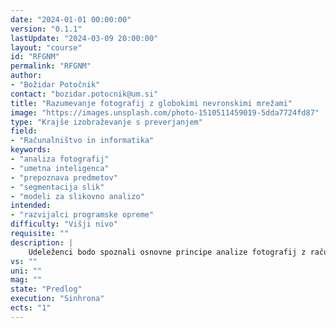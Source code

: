 ```yaml
---
date: "2024-01-01 00:00:00" 
version: "0.1.1"
lastUpdate: "2024-03-09 20:00:00"
layout: "course"
id: "RFGNM"
permalink: "RFGNM"
author:
- "Božidar Potočnik"
contact: "bozidar.potocnik@um.si"
title: "Razumevanje fotografij z globokimi nevronskimi mrežami"
image: "https://images.unsplash.com/photo-1510511459019-5dda7724fd87"
type: "Krajše izobraževanje s preverjanjem"
field:
- "Računalništvo in informatika"
keywords:
- "analiza fotografij"
- "umetna inteligenca"
- "prepoznava predmetov"
- "segmentacija slik"
- "modeli za slikovno analizo"
intended:
- "razvijalci programske opreme"
difficulty: "Višji nivo"
requisite: ""
description: |
    Udeleženci bodo spoznali osnovne principe analize fotografij z računalnikom, principe analize fotografij z umetno inteligenco, pripravo, vrednotenje in uporabo kompleksnejših modelov umetne inteligence. V okviru osnovnih principov bodo spoznali predstavitev barvnih fotografij in slik v računalniških sistemih, osnovne operacije nad fotografijami kot so konvolucija, pragovne operacije, maskiranje in rezanje. V principih analize fotografij z umetno inteligenco bodo spoznali pogosto uporabljanje tehnike prepoznave predmetov, detekcije predmetov v sliki in segmentacije zanimivih elementov. V kombinaciji z osnovnimi operacijami bodo udeleženci analizirali vidne lastnosti elementov v fotografijah. Njihovo znanje bodo pokazali z uporabo pripravljenih modelov umetne inteligence, katere bodo vgradili v lastno programsko opremo ter jih prilagodili in optimizirali za lastne probleme. V praktičnih vajah bodo pokazali razumevanje teh principov pri uporabi modernih modelov za prepoznavo, detekcijo in analizo slikovnega materiala.
vs: ""
uni: ""
mag: ""
state: "Predlog"
execution: "Sinhrona"
ects: "1"
---
```

